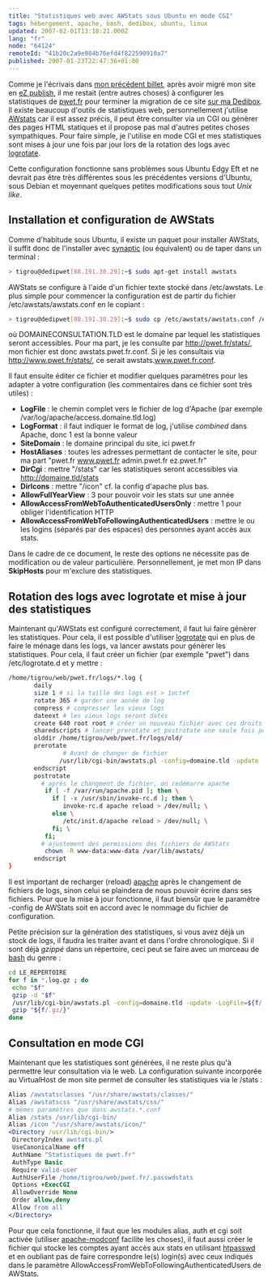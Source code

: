 ```yaml
---
title: "Statistiques web avec AWStats sous Ubuntu en mode CGI"
tags: hébergement, apache, bash, dedibox, ubuntu, linux
updated: 2007-02-01T13:18:21.000Z
lang: "fr"
node: "64124"
remoteId: "41b20c2a9e984b76efd4f822590910a7"
published: 2007-01-23T22:47:36+01:00
---
```

 
Comme je l'écrivais dans [mon précédent billet](/post/migration-sur-dedipwet), après avoir migré mon site en [eZ publish](), il me restait (entre autres choses) à configurer les statistiques de [pwet.fr]() pour terminer la migration de ce site [sur ma Dedibox](/post/une-dedibox-en-moins-de-temps-qu-il-en-faut-pour-le-dire). Il existe beaucoup d'outils de statistiques web, personnellement j'utilise [AWstats](http://awstats.sourceforge.net/) car il est assez précis, il peut être consulter via un CGI ou génèrer des pages HTML statiques et il propose pas mal d'autres petites choses sympathiques. Pour faire simple, je l'utilise en mode CGI et mes statistiques sont mises à jour une fois par jour lors de la rotation des logs avec [logrotate](http://pwet.fr/man/linux/administration_systeme/logrotate).

 
Cette configuration fonctionne sans problèmes sous Ubuntu Edgy Eft et ne devrait pas être très différentes sous les précédentes versions d'Ubuntu, sous Debian et moyennant quelques petites modifications sous tout *Unix like*.

  
## Installation et configuration de AWStats

 
Comme d'habitude sous Ubuntu, il existe un paquet pour installer AWStats, il suffit donc de l'installer avec [synaptic](http://pwet.fr/man/linux/administration_systeme/synaptic) (ou équivalent) ou de taper dans un terminal :

 ``` bash
> tigrou@dedipwet[88.191.30.29]:~$ sudo apt-get install awstats
```

 
AWStats se configure à l'aide d'un fichier texte stocké dans /etc/awstats. Le plus simple pour commencer la configuration est de partir du fichier /etc/awstats/awstats.conf en le copiant :

 ``` bash
> tigrou@dedipwet[88.191.30.29]:~$ sudo cp /etc/awstats/awstats.conf /etc/awstats/awstats.DOMAINECONSULTATION.TLD.conf
```

 
où DOMAINECONSULTATION.TLD est le domaine par lequel les statistiques seront accessibles. Pour ma part, je les consulte par http://pwet.fr/stats/, mon fichier est donc awstats.pwet.fr.conf. Si je les consultais via http://www.pwet.fr/stats/, ce serait awstats.www.pwet.fr.conf.

 
Il faut ensuite éditer ce fichier et modifier quelques paramètres pour les adapter à votre configuration (les commentaires dans ce fichier sont très utiles) :

 * **LogFile** : le chemin complet vers le fichier de log d'Apache (par exemple /var/log/apache/access.domaine.tld.log)
 * **LogFormat** : il faut indiquer le format de log, j'utilise *combined* dans Apache, donc 1 est la bonne valeur
 * **SiteDomain** : le domaine principal du site, ici pwet.fr
 * **HostAliases** : toutes les adresses permettant de contacter le site, pour ma part &quot;pwet.fr www.pwet.fr admin.pwet.fr ez.pwet.fr&quot;
 * **DirCgi** : mettre &quot;/stats&quot; car les statistiques seront accessibles via http://domaine.tld/stats
 * **DirIcons** : mettre &quot;/icon&quot; cf. la config d'apache plus bas.
 * **AllowFullYearView** : 3 pour pouvoir voir les stats sur une année
 * **AllowAccessFromWebToAuthenticatedUsersOnly** : mettre 1 pour obliger l'identification HTTP
 * **AllowAccessFromWebToFollowingAuthenticatedUsers** : mettre le ou les logins (séparés par des espaces) des personnes ayant accès aux stats.
 
Dans le cadre de ce document, le reste des options ne nécessite pas de modification ou de valeur particulière. Personnellement, je met mon IP dans **SkipHosts** pour m'exclure des statistiques.

   
## Rotation des logs avec logrotate et mise à jour des statistiques

 
Maintenant qu'AWStats est configuré correctement, il faut lui faire génèrer les statistiques. Pour cela, il est possible d'utiliser [logrotate](http://pwet.fr/man/linux/administration_systeme/logrotate) qui en plus de faire le ménage dans les logs, va lancer awstats pour génèrer les statistiques. Pour cela, il faut créer un fichier (par exemple &quot;pwet&quot;) dans /etc/logrotate.d et y mettre :

 ``` bash
/home/tigrou/web/pwet.fr/logs/*.log {
        daily
        size 1 # si la taille des logs est > 1octet
        rotate 365 # garder une année de log
        compress # compresser les vieux logs
        dateext # les vieux logs seront datés
        create 640 root root # créer un nouveau fichier avec ces droits
        sharedscripts # lancer prerotate et postrotate une seule fois pour tous les logs
        olddir /home/tigrou/web/pwet.fr/logs/old/
        prerotate
                # Avant de changer de fichier
               /usr/lib/cgi-bin/awstats.pl -config=domaine.tld -update
        endscript
        postrotate
          # après le changment de fichier, on redémarre apache
           if [ -f /var/run/apache.pid ]; then \
             if [ -x /usr/sbin/invoke-rc.d ]; then \
                invoke-rc.d apache reload > /dev/null; \
             else \
                /etc/init.d/apache reload > /dev/null; \
             fi; \
           fi;
          # ajustement des permissions des fichiers de AWStats
           chown -R www-data:www-data /var/lib/awstats/
        endscript
}
```

 
Il est important de recharger (reload) [apache](http://pwet.fr/man/linux/administration_systeme/apache) après le changement de fichiers de logs, sinon celui se plaindera de nous pouvoir écrire dans ses fichiers. Pour que la mise à jour fonctionne, il faut biensûr que le paramètre -config de AWStats soit en accord avec le nommage du fichier de configuration.

 
Petite précision sur la génération des statistiques, si vous avez déjà un stock de logs, il faudra les traiter avant et dans l'ordre chronologique. Si il sont déjà *gzippé* dans un répertoire, ceci peut se faire avec un morceau de [bash](http://pwet.fr/man/linux/commandes/bash) du genre :

 ``` bash
cd LE_REPERTOIRE
for f in *.log.gz ; do
  echo "$f"
  gzip -d "$f"
  /usr/lib/cgi-bin/awstats.pl -config=domaine.tld -update -LogFile=${f/.gz/}
  gzip "${f/.gz/}"
done
```

   
## Consultation en mode CGI

 
Maintenant que les statistiques sont générées, il ne reste plus qu'à permettre leur consultation via le web. La configuration suivante incorporée au VirtualHost de mon site permet de consulter les statistiques via le /stats :

 ``` apache
Alias /awstatsclasses "/usr/share/awstats/classes/"
Alias /awstatscss "/usr/share/awstats/css/"
# mêmes paramètres que dans awstats.*.conf
Alias /stats /usr/lib/cgi-bin/
 Alias /icon "/usr/share/awstats/icon/"
<Directory /usr/lib/cgi-bin/>
  DirectoryIndex awstats.pl
  UseCanonicalName off
  AuthName "Statistiques de pwet.fr"
  AuthType Basic
  Require valid-user
  AuthUserFile /home/tigrou/web/pwet.fr/.passwdstats
  Options +ExecCGI
  AllowOverride None
  Order allow,deny
  Allow from all
</Directory>
```

 
Pour que cela fonctionne, il faut que les modules alias, auth et cgi soit activée (utiliser [apache-modconf](http://pwet.fr/man/linux/administration_systeme/apache_modconf) facilite les choses), il faut aussi créer le fichier qui stocke les comptes ayant accès aux stats en utilisant [htpasswd](http://pwet.fr/man/linux/commandes/htpasswd) et en oubliant pas de faire correspondre le(s) login(s) avec ceux indiqués dans le paramètre AllowAccessFromWebToFollowingAuthenticatedUsers de AWStats.

 